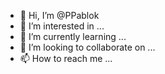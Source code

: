 - 👋 Hi, I’m @PPablok
- 👀 I’m interested in ...
- 🌱 I’m currently learning ...
- 💞️ I’m looking to collaborate on ...
- 📫 How to reach me ...

<!---
PPablok/PPablok is a ✨ special ✨ repository because its `README.md` (this file) appears on your GitHub profile.
You can click the Preview link to take a look at your changes.
--->
